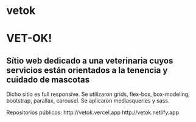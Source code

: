 # vetok
<h1>VET-OK!</h1>
<h2>Sítio web dedicado a una veterinaria cuyos servicios están orientados a la tenencia y cuidado de mascotas</h2>
<p>Dicho sitio es full responsive. Se utilizaron grids, flex-box, box-modeling, bootstrap, parallax, carousel.
Se aplicaron mediasqueries y sass.</p>
<p>Repositorios públicos:
http://vetok.vercel.app
http://vetok.netlify.app
</p>